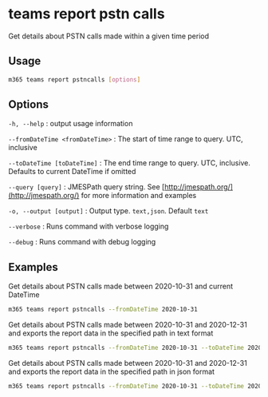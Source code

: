 # teams report pstn calls

Get details about PSTN calls made within a given time period

## Usage

```sh
m365 teams report pstncalls [options]
```

## Options

`-h, --help`
: output usage information

`--fromDateTime <fromDateTime>`
: The start of time range to query. UTC, inclusive

`--toDateTime [toDateTime]`
: The end time range to query. UTC, inclusive. Defaults to current DateTime if omitted

`--query [query]`
: JMESPath query string. See [http://jmespath.org/](http://jmespath.org/) for more information and examples

`-o, --output [output]`
: Output type. `text,json`. Default `text`

`--verbose`
: Runs command with verbose logging

`--debug`
: Runs command with debug logging

## Examples

Get details about PSTN calls made between 2020-10-31 and current DateTime

```sh
m365 teams report pstncalls --fromDateTime 2020-10-31
```

Get details about PSTN calls made between 2020-10-31 and 2020-12-31 and exports the report data in the specified path in text format

```sh
m365 teams report pstncalls --fromDateTime 2020-10-31 --toDateTime 2020-12-31 --output text > "pstncalls.txt"
```

Get details about PSTN calls made between 2020-10-31 and 2020-12-31 and exports the report data in the specified path in json format

```sh
m365 teams report pstncalls --fromDateTime 2020-10-31 --toDateTime 2020-12-31 --output json > "pstncalls.json"
```
